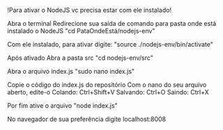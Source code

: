 !Para ativar o NodeJS vc precisa estar com ele instalado!

Abra o terminal
Redirecione sua saída de comando para pasta onde está instalado o NodeJS
  "cd PataOndeEstá/nodejs-env"

Com ele instalado, para ativar digite:
  "source ./nodejs-env/bin/activate"

Após ativado
Abra a pasta src
  "cd nodejs-env/src"

Abra o arquivo index.js
  "sudo nano index.js"

Copie o código do index.js do repositório
Com o nano do seu arquivo aberto, edite-o
  Colando: Ctrl+Shift+V
  Salvando: Ctrl+O
  Saindo: Ctrl+X

Por fim ative o arquivo
  "node index.js"

No navegador de sua preferência digite
  localhost:8008
